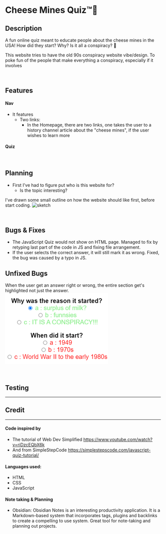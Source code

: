 # Cheese Mines Quiz™🧀

## Description

A fun online quiz meant to educate people about the cheese mines in the USA! How did they start? Why? Is it all a conspiracy? 👀

This website tries to have the old 90s conspiracy website vibe/design. To poke fun of the people that make everything a conspiracy, especially if it involves

<br>

## Features

#### Nav

- It features
  - Two links:
    - In the Homepage, there are two links, one takes the user to a history channel article about the "cheese mines", if the user wishes to learn more

#### Quiz


<br>

## Planning

- First I've had to figure put who is this website for?
  - Is the topic interesting?
    <br>

I've drawn some small outline on how the website should like first, before start coding.
![sketch](assets\media\1641208909142.jpg)

<br>

## Bugs & Fixes

- The JavaScript Quiz would not show on HTML page.
Managed to fix by retyping last part of the code in JS and fixing file arrangement.
- If the user selects the correct answer, it will still mark it as wrong.
Fixed, the bug was caused by a typo in JS.

## Unfixed Bugs
When the user get an answer right or wrong, the entire section get's highlighted not just the answer.
![bug](assets\media\Screenshot(answerbug).png) 

<br>

## Testing

<hr>

## Credit

<hr>

#### Code inspired by

- The tutorial of Web Dev Simplified <https://www.youtube.com/watch?v=riDzcEQbX6k>
- And from SimpleStepCode <https://simplestepscode.com/javascript-quiz-tutorial/>

#### Languages used:

- HTML
- CSS
- JavaScript

#### Note taking & Planning

- Obsidian:
Obsidian Notes is an interesting productivity application. It is a Markdown-based system that incorporates tags, plugins and backlinks to create a compelling to use system. Great tool for note-taking and planning out projects.
